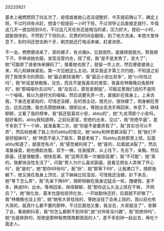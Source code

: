 20220921

基本上被燃燃鸽了四五次了，疫情或者她心态没调整好，今天提前确认下，确定上班，不过时间有点赶，想请个假提前一小时下班，不过领导让后直接走就行，毕竟这几天一直加班到9点，不过这几天任务还是相当的紧，压力好大，提前一小时，就能很快到，不然到了下班的点，花费的时间会翻倍，到了地方洗澡，本想大堂休息下，到时间还想去刷个牙，刷完她还打电话来催，赶紧进房。

不一会，燃燃便进来了，穿的裙子，有点像jk，见我很热，直接把我脱光，帮我擦下汗，手伸进她衣服，发现没穿内衣，捏了捏，我“是不是发育了，变大了”，她“可能胖了或者快来姨妈了”，接着她也脱了，就留一件上衣，然后便直接骑上来，鸡儿和妹妹紧贴，第一次见她这么主动，其实我这才第三次约她，不知道之前鸽了我很多次的原因，她“最近都找谁啊”，我“最近小安比较多”，她“cc你找过吗”，我“听说是铁鲍鱼，没去，而且不是我喜欢的类型，我喜欢林晚晚白兔那样的”，她“那喵喵你去过吗”，我“没去过，感觉是御姐”，可能这里我们说的不是同一个喵喵，我以为是时光的喵喵，然后说要先弄一次，直接趴在我身上，上来舌我，下身还是紧贴的，可惜还没硬，舌的很主动，很充分，很快硬了，侧身躺在旁边，边舌边撸，我也去摸她妹妹，随即出水，等她出去洗手再回来，休息下，继续聊聊，又看了我的榜单，我“我还挺喜欢小安，abby的”，她"九龙湾那个小安吗，挺好看的，abby我知道啊，之前玩密室，拒绝约出来，见过"，我“拒绝牛逼”，差不多到了下一个钟，就准备第二次，她"你是不是要弄我了"，我"其实也可以不弄"，然后给她看了我上次约abby的情况，她“abby和林恩都决裂了”，我”她们不是好姐妹吗“，她”林恩不是入了股东，算是老板了，叫abby去她那里上班，后面abby知道了，就感觉有点“，我”感觉被利用了“，她”是的，后面就决裂了“，然后准备操盘，她也撩起衣服，双手一摊，任我摆弄，从上往下，先舌下，亲胸，然后舔逼，还是很敏感，很快高潮，她”这两天第一次被舔高潮“，我”不可能“，她”真的，我都快没性生活了“，问我”男人为什么喜欢舔逼，是看见把女人弄爽了开心吗“，我”是的“，她”那你69快吗“，我”快“，她”那等下69“，让我漱口下，随即我躺下，她又骑在我身上顶住，这下妹妹比较湿润，可惜我还没硬，趴下来舌，她"等下怎么弄"，我”先亲下再69“，随即侧躺在我身边猛舌一轮，撸硬我，差不多，换成69，出水。等再回来，继续聊聊，我”那你这么久没上班在干嘛， 开网店？“，她”做化妆，基本也是给技师化妆，一开始勤快还好，后面就不好做了“，我”林晚晚也没上班“，她”她有大哥给钱的，等她没钱了会来上班的，我以前也有大哥的，就真什么都不要的那种，不过后面他又要，我没去，大哥就没了“，安静了会，看她刷抖音，我“你怎么都刷不到帅哥”,她“对帅哥没兴趣”，我“拒绝帅吗”，她“也是胖胖的，拒绝是那种智商情商都很高的人”，差不多到钟一起出去，再吃个面走人。

